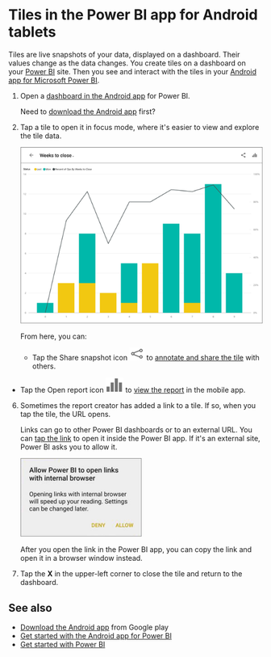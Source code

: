 <properties 
   pageTitle="Tiles in the Android app"
   description="You create tiles on a dashboard in the Power BI service. Read about opening tiles and interacting with them in the Power BI mobile app for Android tablets."
   services="powerbi" 
   documentationCenter="" 
   authors="maggiesMSFT" 
   manager="erikre" 
   backup=""
   editor=""
   tags=""
   qualityFocus="no"
   qualityDate=""/>
 
<tags
   ms.service="powerbi"
   ms.devlang="NA"
   ms.topic="article"
   ms.tgt_pltfrm="NA"
   ms.workload="powerbi"
   ms.date="11/29/2016"
   ms.author="maggies"/>

# Tiles in the Power BI app for Android tablets

Tiles are live snapshots of your data, displayed on a dashboard. Their values change as the data changes. You create tiles on a dashboard on your [Power BI](http://powerbi.com/) site. Then you see and interact with the tiles in your [Android app for Microsoft Power BI](powerbi-mobile-android-tablet-app-get-started.md).

1.  Open a [dashboard in the Android app](powerbi-mobile-dashboards-in-the-android-tablet-app.md) for Power BI.

    Need to [download the Android app](http://go.microsoft.com/fwlink/?LinkID=544867) first?

3.  Tap a tile to open it in focus mode, where it's easier to view and explore the tile data.

    ![](media/powerbi-mobile-tiles-in-the-android-tablet-app/power-bi-android-tablet-tile.png)

     From here, you can:

    -   Tap the Share snapshot icon ![](media/powerbi-mobile-tiles-in-the-android-tablet-app/PBI_Andr_ShareSnapIcon.png) to [annotate and share the tile](powerbi-mobile-annotate-and-share-a-tile-from-the-android-tablet-app.md) with others.

   -   Tap the Open report icon ![](media/powerbi-mobile-tiles-in-the-android-tablet-app/power-bi-android-tablet-open-report-icon.png) to [view the report](powerbi-mobile-reports-in-the-android-tablet-app.md) in the mobile app.

6. Sometimes the report creator has added a link to a tile. If so, when you tap the tile, the URL opens.

    Links can go to other Power BI dashboards or to an external URL. You can [tap the link](powerbi-service-edit-a-tile-in-a-dashboard.md#hyperlink) to open it inside the Power BI app. If it's an external site, Power BI asks you to allow it.
    
    ![](media/powerbi-mobile-tiles-in-the-android-tablet-app/PBI_Andr_OpenLinkMessage.png)

    After you open the link in the Power BI app, you can copy the link and open it in a browser window instead.

5.   Tap the **X** in the upper-left corner to close the tile and return to the dashboard.

## See also  
- [Download the Android app](http://go.microsoft.com/fwlink/?LinkID=544867) from Google play  
- [Get started with the Android app for Power BI](powerbi-mobile-android-tablet-app-get-started.md)  
- [Get started with Power BI](powerbi-service-get-started.md)  